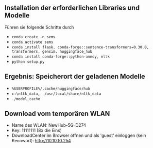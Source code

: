 ## Installation der erforderlichen Libraries und Modelle
Führen sie folgende Schritte durch
- `conda create -n sems`
- `conda activate sems`
- `conda install flask, conda-forge::sentence-transformers=0.30.0, transformers, gensim, huggingface_hub`
- `conda install conda-forge::python-annoy, nltk`
- `python setup.py`
  

## Ergebnis: Speicherort der geladenen Modelle
- `%USERPROFILE%/.cache/huggingface/hub`
- `c:\nltk_data,  /usr/local/share/nltk_data` 
- `./model_cache`

## Download vom temporären WLAN

- Name des WLAN: NewHub-5G-D274
- Key: 11111111 (8x die Eins)
- DownloadCenter im Browser öffnen und als 'guest' einloggen (kein Kennwort): http://10.10.10.254